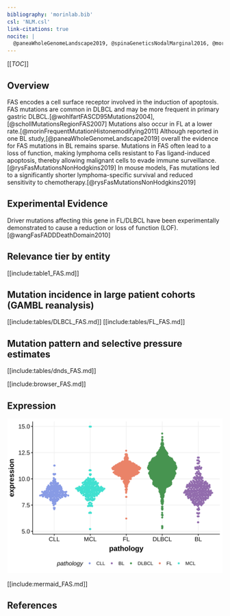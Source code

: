 ```yaml
---
bibliography: 'morinlab.bib'
csl: 'NLM.csl'
link-citations: true
nocite: |
  @paneaWholeGenomeLandscape2019, @spinaGeneticsNodalMarginal2016, @morinFrequentMutationHistonemodifying2011, @schollMutationsRegionFAS2007, @wohlfartFASCD95Mutations2004, @rysFasMutationsNonHodgkins2019, 
---
```

[[_TOC_]]

## Overview
FAS encodes a cell surface receptor involved in the induction of apoptosis. FAS mutations are common in DLBCL and may be more frequent in primary gastric DLBCL.[@wohlfartFASCD95Mutations2004],[@schollMutationsRegionFAS2007]
Mutations also occur in FL at a lower rate.[@morinFrequentMutationHistonemodifying2011] Although reported in one BL study,[@paneaWholeGenomeLandscape2019] overall the evidence for FAS mutations in BL remains sparse. 
Mutations in FAS often lead to a loss of function, making lymphoma cells resistant to Fas ligand-induced apoptosis, 
thereby allowing malignant cells to evade immune surveillance.[@rysFasMutationsNonHodgkins2019]
In mouse models, Fas mutations led to a significantly shorter lymphoma-specific survival and reduced sensitivity to chemotherapy.[@rysFasMutationsNonHodgkins2019]


## Experimental Evidence

Driver mutations affecting this gene in FL/DLBCL have been experimentally demonstrated to cause a reduction or loss of function (LOF).[@wangFasFADDDeathDomain2010]

## Relevance tier by entity

[[include:table1_FAS.md]]

## Mutation incidence in large patient cohorts (GAMBL reanalysis)

[[include:tables/DLBCL_FAS.md]]
[[include:tables/FL_FAS.md]]

## Mutation pattern and selective pressure estimates

[[include:tables/dnds_FAS.md]]

[[include:browser_FAS.md]]

## Expression
![](images/gene_expression/FAS_by_pathology.svg)

[[include:mermaid_FAS.md]]

## References

<!-- ORIGIN: schollMutationsRegionFAS2007 -->
<!-- DLBCL: schollMutationsRegionFAS2007 -->
<!-- MZL: spinaGeneticsNodalMarginal2016b -->
